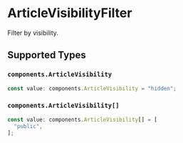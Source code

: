 # ArticleVisibilityFilter

Filter by visibility.


## Supported Types

### `components.ArticleVisibility`

```typescript
const value: components.ArticleVisibility = "hidden";
```

### `components.ArticleVisibility[]`

```typescript
const value: components.ArticleVisibility[] = [
  "public",
];
```

